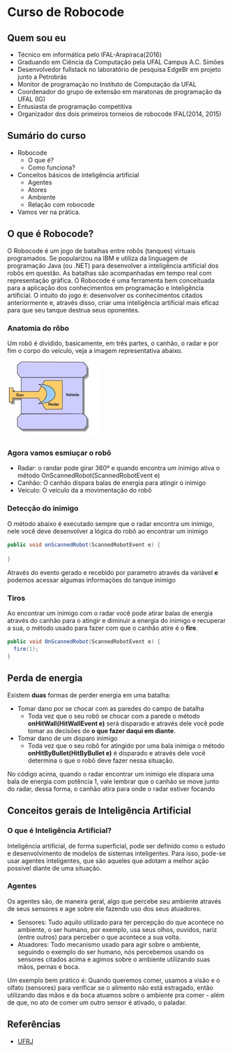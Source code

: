# Curso de Robocode

## Quem sou eu
  - Técnico em informática pelo IFAL-Arapiraca(2016)
  - Graduando em Ciência da Computação pela UFAL Campus A.C. Simões
  - Desenvolvedor fullstack no laboratório de pesquisa EdgeBr em projeto junto a Petrobrás
  - Monitor de programação no Instituto de Computação da UFAL
  - Coordenador do grupo de extensão em maratonas de programação da UFAL (IG)
  - Entusiasta de programação competitiva
  - Organizador dos dois primeiros torneios de robocode IFAL(2014, 2015)
  
## Sumário do curso
  - Robocode
    - O que é?
    - Como funciona?
  - Conceitos básicos de inteligência artificial
    - Agentes
    - Atores
    - Ambiente
    - Relação com robocode
   - Vamos ver na prática.

## O que é Robocode?
O Robocode é um jogo de batalhas entre robôs (tanques) virtuais programados. Se popularizou na IBM e utiliza da linguagem de programação Java (ou .NET) para desenvolver a inteligência artificial dos robôs em questão. As batalhas são acompanhadas em tempo real com representação gráfica. O Robocode é uma ferramenta bem conceituada para a aplicação dos conhecimentos em programação e inteligência artificial. O intuito do jogo é: desenvolver os conhecimentos citados anteriormente e, através disso, criar uma inteligência artificial mais eficaz para que seu tanque destrua seus oponentes.

### Anatomia do rôbo
Um robô é dividido, basicamente, em três partes, o canhão, o radar e por fim o corpo do veículo, veja a imagem representativa abaixo.

![anatomia_robo](anatomia-robo.jpg)

### Agora vamos esmiuçar o robô
  - Radar: o randar pode girar 360º e quando encontra um inimigo ativa o método OnScannedRobot(ScannedRobotEvent e)
  - Canhão: O canhão dispara balas de energia para atingir o inimigo
  - Veículo: O veículo da a movimentação do robô

### Detecção do inimigo
O método abaixo é executado sempre que o radar encontra um inimigo, nele você deve desenvolver a lógica do robô ao encontrar um inimigo
```Java
public void onScannedRobot(ScannedRobotEvent e) {

}
```
Através do evento gerado e recebido por parametro através da variável **e** podemos acessar algumas informações do tanque inimigo

### Tiros
  Ao encontrar um inimigo com o radar você pode atirar balas de energia através do canhão para o atingir e diminuir a energia do inimigo e recuperar a sua, o método usado para fazer com que o canhão atire é o **fire**.
```Java
public void OnScannedRobot(ScannedRobotEvent e) {
  fire(1);
}
```
## Perda de energia
Existem **duas** formas de perder energia em uma batalha:
  - Tomar dano por se chocar com as paredes do campo de batalha
    - Toda vez que o seu robô se chocar com a parede o método **onHitWall(HitWallEvent e)** será disparado e através dele você pode tomar as decisões de **o que fazer daqui em diante**.
  - Tomar dano de um disparo inimigo
    - Toda vez que o seu robô for atingido por uma bala inimiga o método **onHitByBullet(HitByBullet e)** é disparado e através dele você determina o que o robô deve fazer nessa situação.
    


No código acima, quando o radar encontrar um inimigo ele dispara uma bala de energia com potência 1, vale lembrar que o canhão se move junto do radar, dessa forma, o canhão atira para onde o radar estiver focando

## Conceitos gerais de Inteligência Artificial
### O que é Inteligência Artificial?
Inteligência artificial, de forma superficial, pode ser definido como o estudo e desenvolvimento de modelos de sistemas inteligentes. Para isso, pode-se usar agentes inteligentes, que são aqueles que adotam a melhor ação possível diante de uma situação.

### Agentes

Os agentes são, de maneira geral, algo que percebe seu ambiente através de seus sensores e age sobre ele fazendo uso dos seus atuadores.
  - Sensores: Tudo aquilo utilizado para ter percepção do que acontece no ambiente, o ser humano, por exemplo, usa seus olhos, ouvidos, nariz (entre outros) para perceber o que acontece a sua volta.
  - Atuadores: Todo mecanismo usado para agir sobre o ambiente, seguindo o exemplo do ser humano, nós percebemos usando os sensores citados acima e agimos sobre o ambiente utilizando suas mãos, pernas e boca.

Um exemplo bem prático é: Quando queremos comer, usamos a visão e o olfato (sensores) para verificar se o alimento não está estragado, então utilizando das mãos e da boca atuamos sobre o ambiente pra comer - além de que, no ato de comer um outro sensor é ativado, o paladar.

## Referências
  - [UFRJ](http://www.ufjf.br/jairo_souza/files/2015/11/Robocode-Manual-de-Instruc%CC%A7o%CC%83es.pdf)
